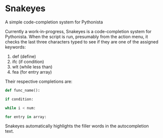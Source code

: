 Snakeyes
========

A simple code-completion system for Pythonista  

Currently a work-in-progress, Snakeyes is a code-completion system for Pythonista. When the script is run, presumably from the action menu, it checks the last three characters typed to see if they are one of the assigned keywords:  
1. def (define)  
2. ifc (if condition)  
3. wlt (while less than)  
4. fea (for entry array)  

Their respective completions are:  

```python  
def func_name():  
```  
  
```python  
if condition:  
```  
  
```python  
while i < num:  
```  
  
```python
for entry in array:  
```  
  
Snakeyes automatically highlights the filler words in the autocompletion text.

